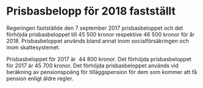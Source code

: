 # Prisbasbelopp för 2018 fastställt

Regeringen fastställde den 7 september 2017 prisbasbeloppet och det förhöjda prisbasbeloppet till 45 500 kronor respektive 46 500 kronor för år 2018\. Prisbasbeloppet används bland annat inom socialförsäkringen och inom skattesystemet.


Prisbasbeloppet för 2017 är  44 800 kronor. Det förhöjda prisbasbeloppet för 2017 är 45 700 kronor. Det förhöjda prisbasbeloppet används vid beräkning av pensionspoäng för tilläggspension för dem som kommer att få pension enligt äldre regler.

##
